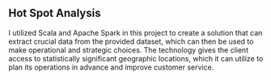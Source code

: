 ## Hot Spot Analysis

I utilized Scala and Apache Spark in this project to create a solution that can extract crucial data from the provided dataset, which can then be used to make operational and strategic choices.
The technology gives the client access to statistically significant geographic locations, which it can utilize to plan its operations in advance and improve customer service.